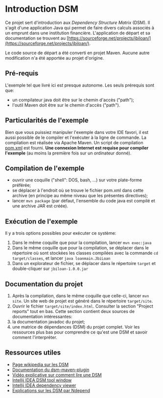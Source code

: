 # Introduction DSM

Ce projet sert d'introduction aux _Dependency Structure Matrix_ (DSM). Il s'agit d'une application Java qui permet de faire
divers calculs associés à un emprunt dans une institution financière. L'application de départ et sa documentation se trouvent au
[https://sourceforge.net/projects/jbiloan/](https://sourceforge.net/projects/jbiloan/).

Le code source de départ a été converti en projet Maven. Aucune autre modification n'a été apportée au projet d'origine.
  
## Pré-requis 

L'exemple tel que livré ici est presque autonome. Les seuls prérequis sont que:

* un compilateur java doit être sur le chemin d'accès ("path");
* l'outil Maven doit être sur le chemin d'accès ("path").


## Particularités de l'exemple
Bien que vous puissiez manipuler l'exemple dans votre IDE favori, il est aussi possible de le compiler et l'exécuter à la ligne de commande. La compilation est réalisée via Apache Maven. Un script de compilation [pom.xml](./pom.xml) est fourni. **Une connexion Internet est requise pour compiler l'exemple** (au moins la première fois sur un ordinateur donné).

## Compilation de l'exemple

* ouvrir une coquille ("shell": DOS, bash, ...) sur votre plate-forme préférée;
* se déplacer à l'endroit où se trouve le fichier pom.xml dans cette archive (en principe au même niveau que les présentes directives);
* lancer `mvn package` (par défaut, l'ensemble du code java est compilé et une archive JAR est créée).
 
## Exécution de l'exemple

Il y a trois options possibles pour exécuter ce système:

1. Dans le même coquille que pour la compilation, lancer `mvn exec:java`
2. Dans le même coquille que pour la compilation, se déplacer dans le répertoire où sont stockées les classes compilées avec la commande `cd target/classes`, et lancer `java loanmain.JbiLoan`
3. Dans un explorateur de fichier, se déplacer dans le répertoire `target` et double-cliquer sur `jbiloan-1.0.0.jar`

## Documentation du projet

1. Après la compilation, dans le même coquille que celle-ci, lancer `mvn site`. Un site web de projet est généré dans le répertoire `target/site`.
2. Ouvrir le fichier `target/site/index.html`. Consulter la section "Project reports" tout en bas. Cette section contient deux sources de documentation intéressantes:
  1. la documentation javadoc du projet;
  2. une matrice de dépendances (DSM) du projet complet. Voir les ressources plus bas pour comprendre ce qu'est une DSM et savoir comment l'interpréter.

## Ressources utiles

* [Page wikipedia sur les DSM](https://en.wikipedia.org/wiki/Design_structure_matrix)
* [Documentation du dsm-maven-plugin](https://github.com/sevntu-checkstyle/dsm-maven-plugin)
* [Vidéo explicative sur comment lire une DSM](https://www.youtube.com/watch?v=4cL4xoy7cMc&list=PLLNGJX9z7bBrKL5Q2t74qaonX6nTPaj2s)
* [Intellij IDEA DSM tool window](https://www.jetbrains.com/help/idea/dsm-tool-window.html)
* [Intellij IDEA dependency viewer](https://www.jetbrains.com/help/idea/dependency-viewer.html)
* [Explications sur les DSM par Ndepend](https://www.ndepend.com/docs/dependency-structure-matrix-dsm)
